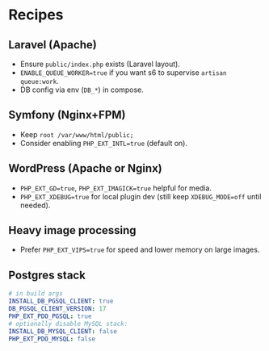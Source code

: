 # Recipes

## Laravel (Apache)
- Ensure `public/index.php` exists (Laravel layout).
- `ENABLE_QUEUE_WORKER=true` if you want s6 to supervise `artisan queue:work`.
- DB config via env (`DB_*`) in compose.

## Symfony (Nginx+FPM)
- Keep `root /var/www/html/public;`
- Consider enabling `PHP_EXT_INTL=true` (default on).

## WordPress (Apache or Nginx)
- `PHP_EXT_GD=true`, `PHP_EXT_IMAGICK=true` helpful for media.
- `PHP_EXT_XDEBUG=true` for local plugin dev (still keep `XDEBUG_MODE=off` until needed).

## Heavy image processing
- Prefer `PHP_EXT_VIPS=true` for speed and lower memory on large images.

## Postgres stack
```yaml
# in build args
INSTALL_DB_PGSQL_CLIENT: true
DB_PGSQL_CLIENT_VERSION: 17
PHP_EXT_PDO_PGSQL: true
# optionally disable MySQL stack:
INSTALL_DB_MYSQL_CLIENT: false
PHP_EXT_PDO_MYSQL: false